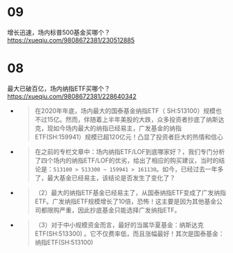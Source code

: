 
# 09

增长迅速，场内标普500基金买哪个？ https://xueqiu.com/9808672381/230512885

# 08

最大已破百亿，场内纳指ETF买哪个？ https://xueqiu.com/9808672381/228640342
- > 在2020年年底，场内最大的国泰基金纳指ETF（ SH:513100）规模也不过15亿。然而，伴随着上半年美股的大跌，众多投资者抄底了纳斯达克，现如今场内最大的纳指已经易主，广发基金的纳指ETF(SH:159941）规模已超120亿元！凸显了投资者巨大的热情和信心
- > 在之前的专栏文章中：场内纳指ETF/LOF到底哪家好？，我们专门分析了四个场内的纳指ETF/LOF的优劣，给出了相应的购买建议，当时的结论是：`513100 > 513300 ~ 159941 > 161130`。如今，已经过去一年多了，最大基金已经易主，该结论是否发生了变化了？
- > （2）最大的纳指ETF基金已经易主了，从国泰纳指ETF变成了广发纳指ETF。广发纳指ETF规模增长了10倍，恐怖！这主要是因为其他基金公司都限购严重，因此抄底基金只能选择广发纳指ETF。
- > （3）对于中小规模资金而言，最好的当属华夏基金：纳斯达克ETF(SH:513300) 。它不仅费率低，而且涨幅最好！其次是国泰基金：纳指ETF(SH:513100) 
